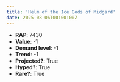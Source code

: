 ```yaml
---
title: 'Helm of the Ice Gods of Midgard'
date: 2025-08-06T00:00:00Z
---
```

- **RAP**: 7430
- **Value**: -1
- **Demand level**: -1
- **Trend**: -1
- **Projected?**: True
- **Hyped?**: True
- **Rare?**: True
